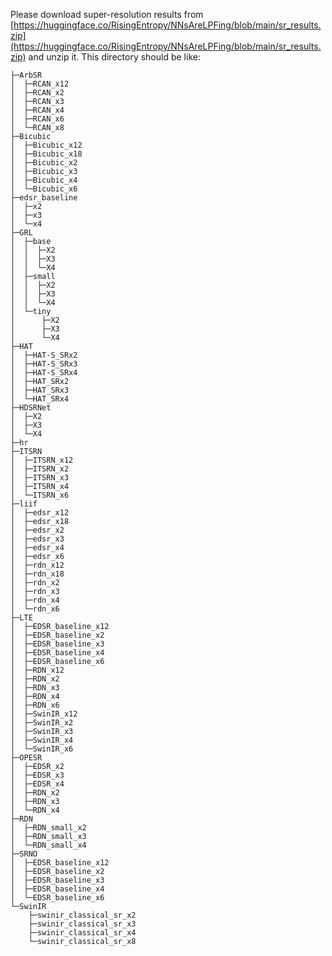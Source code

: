 Please download super-resolution results from [https://huggingface.co/RisingEntropy/NNsAreLPFing/blob/main/sr_results.zip](https://huggingface.co/RisingEntropy/NNsAreLPFing/blob/main/sr_results.zip) and unzip it.
This directory should be like:
```
├─ArbSR
│  ├─RCAN_x12
│  ├─RCAN_x2
│  ├─RCAN_x3
│  ├─RCAN_x4
│  ├─RCAN_x6
│  └─RCAN_x8
├─Bicubic
│  ├─Bicubic_x12
│  ├─Bicubic_x18
│  ├─Bicubic_x2
│  ├─Bicubic_x3
│  ├─Bicubic_x4
│  └─Bicubic_x6
├─edsr_baseline
│  ├─x2
│  ├─x3
│  └─x4
├─GRL
│  ├─base
│  │  ├─X2
│  │  ├─X3
│  │  └─X4
│  ├─small
│  │  ├─X2
│  │  ├─X3
│  │  └─X4
│  └─tiny
│      ├─X2
│      ├─X3
│      └─X4
├─HAT
│  ├─HAT-S_SRx2
│  ├─HAT-S_SRx3
│  ├─HAT-S_SRx4
│  ├─HAT_SRx2
│  ├─HAT_SRx3
│  └─HAT_SRx4
├─HDSRNet
│  ├─X2
│  ├─X3
│  └─X4
├─hr
├─ITSRN
│  ├─ITSRN_x12
│  ├─ITSRN_x2
│  ├─ITSRN_x3
│  ├─ITSRN_x4
│  └─ITSRN_x6
├─liif
│  ├─edsr_x12
│  ├─edsr_x18
│  ├─edsr_x2
│  ├─edsr_x3
│  ├─edsr_x4
│  ├─edsr_x6
│  ├─rdn_x12
│  ├─rdn_x18
│  ├─rdn_x2
│  ├─rdn_x3
│  ├─rdn_x4
│  └─rdn_x6
├─LTE
│  ├─EDSR_baseline_x12
│  ├─EDSR_baseline_x2
│  ├─EDSR_baseline_x3
│  ├─EDSR_baseline_x4
│  ├─EDSR_baseline_x6
│  ├─RDN_x12
│  ├─RDN_x2
│  ├─RDN_x3
│  ├─RDN_x4
│  ├─RDN_x6
│  ├─SwinIR_x12
│  ├─SwinIR_x2
│  ├─SwinIR_x3
│  ├─SwinIR_x4
│  └─SwinIR_x6
├─OPESR
│  ├─EDSR_x2
│  ├─EDSR_x3
│  ├─EDSR_x4
│  ├─RDN_x2
│  ├─RDN_x3
│  └─RDN_x4
├─RDN
│  ├─RDN_small_x2
│  ├─RDN_small_x3
│  └─RDN_small_x4
├─SRNO
│  ├─EDSR_baseline_x12
│  ├─EDSR_baseline_x2
│  ├─EDSR_baseline_x3
│  ├─EDSR_baseline_x4
│  └─EDSR_baseline_x6
└─SwinIR
    ├─swinir_classical_sr_x2
    ├─swinir_classical_sr_x3
    ├─swinir_classical_sr_x4
    └─swinir_classical_sr_x8
```